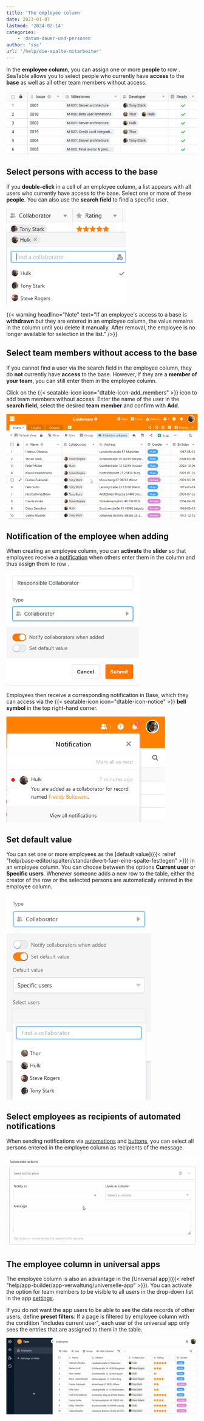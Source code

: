 ```yaml
---
title: 'The employee column'
date: 2023-01-07
lastmod: '2024-02-14'
categories:
    - 'datum-dauer-und-personen'
author: 'ssc'
url: '/help/die-spalte-mitarbeiter'
---
```


In the **employee column**, you can assign one or more **people** to row . SeaTable allows you to select people who currently have **access** to the **base** as well as all other team members without access.

![The employee column in SeaTable](images/employee-column.png)

## Select persons with access to the base

If you **double-click** in a cell of an employee column, a list appears with all users who currently have access to the base. Select one or more of these **people**. You can also use the **search field** to find a specific user.

![Select persons with access to a base in the employee column](images/Personen-mit-Zugriff-auf-eine-Base-in-der-Mitarbeiter-Spalte-auswaehlen.png)

{{< warning  headline="Note"  text="If an employee's access to a base is **withdrawn** but they are entered in an employee column, the value remains in the column until you delete it manually. After removal, the employee is no longer available for selection in the list." />}}

## Select team members without access to the base

If you cannot find a user via the search field in the employee column, they do **not** currently have **access** to the base. However, if they are a **member of your team**, you can still enter them in the employee column.

Click on the {{< seatable-icon icon="dtable-icon-add\_members" >}} icon to add team members without access. Enter the name of the user in the **search field**, select the desired **team member** and confirm with **Add**.

![Enter team members without access to a base in the employee column](images/Teammitglieder-ohne-Zugriff-auf-eine-Base-in-die-Mitarbeiter-Spalte-eintragen.gif)

## Notification of the employee when adding

When creating an employee column, you can **activate** the **slider** so that employees receive a [notification](https://seatable.io/en/docs/benachrichtigungen/sinn-und-zweck-von-benachrichtigungen-in-seatable/) when others enter them in the column and thus assign them to row .

![Enable notifications to employees added to an employee column.](images/turn-on-notification-for-collaborateur-1.png)

Employees then receive a corresponding notification in Base, which they can access via the {{< seatable-icon icon="dtable-icon-notice" >}} **bell symbol** in the top right-hand corner.

![Notification when an employee is added](images/Benachrichtigung-wenn-Mitarbeiter-hinzugefuegt-wird.png)

## Set default value

You can set one or more employees as the [default value]({{< relref "help/base-editor/spalten/standardwert-fuer-eine-spalte-festlegen" >}}) in an employee column. You can choose between the options **Current user** or **Specific users**. Whenever someone adds a new row to the table, either the creator of the row or the selected persons are automatically entered in the employee column.

![Set default values in collaborator columns](images/Set-default-values-in-collaborator-columns.png)

## Select employees as recipients of automated notifications

When sending notifications via [automations](https://seatable.io/en/docs/arbeiten-mit-automationen/anlegen-einer-automation/) and [buttons](https://seatable.io/en/docs/andere-spalten/die-schaltflaeche/), you can select all persons entered in the employee column as recipients of the message.

![Collaborator column for automated notifications](images/Collaborator-column-for-automated-notifications.gif)

## The employee column in universal apps

The employee column is also an advantage in the [Universal app]({{< relref "help/app-builder/app-verwaltung/universelle-app" >}}). You can activate the option for team members to be visible to all users in the drop-down list in the app [settings](https://seatable.io/en/docs/universelle-apps/einstellungen-einer-universellen-app-aendern/).

If you do not want the app users to be able to see the data records of other users, define **preset filters**: If a page is filtered by employee column with the condition "includes current user", each user of the universal app only sees the entries that are assigned to them in the table.

![Employee column in the universal app](images/Mitarbeiter-Spalte-in-der-Universellen-App.gif)
